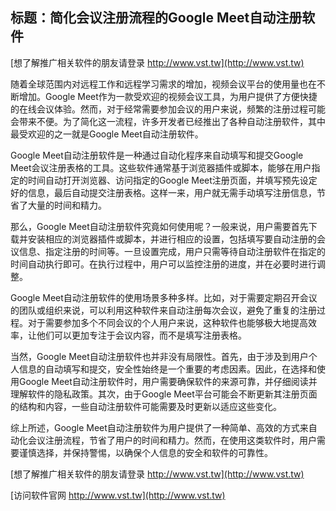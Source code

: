 ## **标题：简化会议注册流程的Google Meet自动注册软件**

[想了解推广相关软件的朋友请登录 http://www.vst.tw](http://www.vst.tw)

随着全球范围内对远程工作和远程学习需求的增加，视频会议平台的使用量也在不断增加。Google Meet作为一款受欢迎的视频会议工具，为用户提供了方便快捷的在线会议体验。然而，对于经常需要参加会议的用户来说，频繁的注册过程可能会带来不便。为了简化这一流程，许多开发者已经推出了各种自动注册软件，其中最受欢迎的之一就是Google Meet自动注册软件。

Google Meet自动注册软件是一种通过自动化程序来自动填写和提交Google Meet会议注册表格的工具。这些软件通常基于浏览器插件或脚本，能够在用户指定的时间自动打开浏览器、访问指定的Google Meet注册页面，并填写预先设定好的信息，最后自动提交注册表格。这样一来，用户就无需手动填写注册信息，节省了大量的时间和精力。

那么，Google Meet自动注册软件究竟如何使用呢？一般来说，用户需要首先下载并安装相应的浏览器插件或脚本，并进行相应的设置，包括填写要自动注册的会议信息、指定注册的时间等。一旦设置完成，用户只需等待自动注册软件在指定的时间自动执行即可。在执行过程中，用户可以监控注册的进度，并在必要时进行调整。

Google Meet自动注册软件的使用场景多种多样。比如，对于需要定期召开会议的团队或组织来说，可以利用这种软件来自动注册每次会议，避免了重复的注册过程。对于需要参加多个不同会议的个人用户来说，这种软件也能够极大地提高效率，让他们可以更加专注于会议内容，而不是填写注册表格。

当然，Google Meet自动注册软件也并非没有局限性。首先，由于涉及到用户个人信息的自动填写和提交，安全性始终是一个重要的考虑因素。因此，在选择和使用Google Meet自动注册软件时，用户需要确保软件的来源可靠，并仔细阅读并理解软件的隐私政策。其次，由于Google Meet平台可能会不断更新其注册页面的结构和内容，一些自动注册软件可能需要及时更新以适应这些变化。

综上所述，Google Meet自动注册软件为用户提供了一种简单、高效的方式来自动化会议注册流程，节省了用户的时间和精力。然而，在使用这类软件时，用户需要谨慎选择，并保持警惕，以确保个人信息的安全和软件的可靠性。

[想了解推广相关软件的朋友请登录 http://www.vst.tw](http://www.vst.tw)


[访问软件官网 http://www.vst.tw](http://www.vst.tw)
